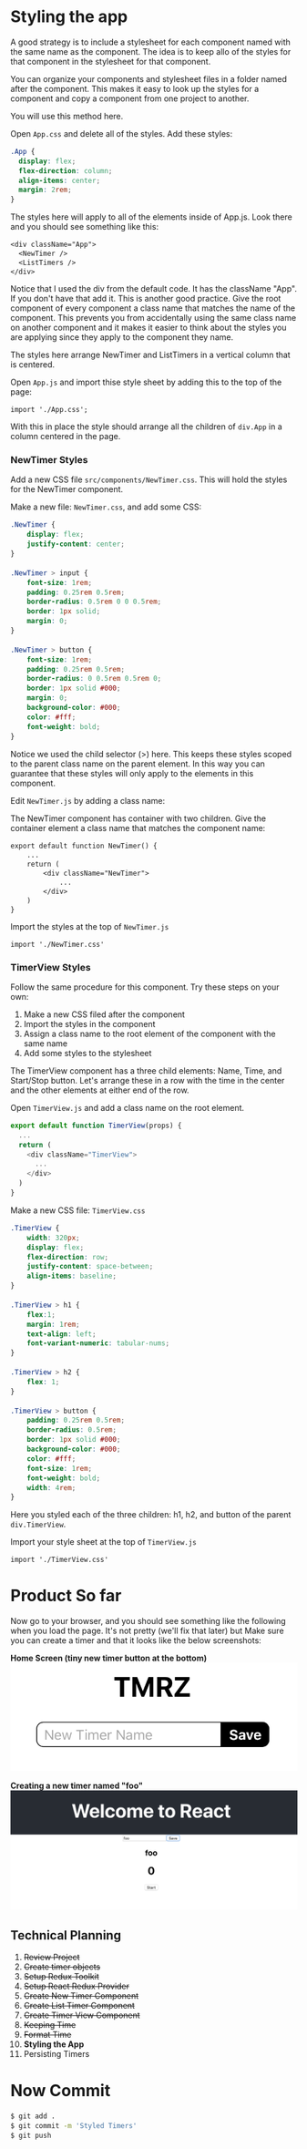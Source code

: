 # Styling the app

A good strategy is to include a stylesheet for each component named with the same name as the component. The idea is to keep allo of the styles for that component in the stylesheet for that component. 

You can organize your components and stylesheet files in a folder named after the component. This makes it easy to look up the styles for a component and copy a component from one project to another. 

You will use this method here. 

Open `App.css` and delete all of the styles. Add these styles: 

```CSS
.App {
  display: flex;
  flex-direction: column;
  align-items: center;
  margin: 2rem;
}
```

The styles here will apply to all of the elements inside of App.js. Look there and you should see something like this: 

```JS
<div className="App">
  <NewTimer />
  <ListTimers />
</div>
```

Notice that I used the div from the default code. It has the className "App". If you don't have that add it. This is another good practice. Give the root component of every component a class name that matches the name of the component. This prevents you from accidentally using the same class name on another component and it makes it easier to think about the styles you are applying since they apply to the component they name. 

The styles here arrange NewTimer and ListTimers in a vertical column that is centered. 

Open `App.js` and import thise style sheet by adding this to the top of the page:

```JS
import './App.css';
```

With this in place the style should arrange all the children of `div.App` in a column centered in the page. 

### NewTimer Styles

Add a new CSS file `src/components/NewTimer.css`. This will hold the styles for the NewTimer component.

Make a new file: `NewTimer.css`, and add some CSS:

```CSS
.NewTimer {
	display: flex;
	justify-content: center;
}

.NewTimer > input {
	font-size: 1rem;
	padding: 0.25rem 0.5rem;
	border-radius: 0.5rem 0 0 0.5rem;
	border: 1px solid;
	margin: 0;
}

.NewTimer > button {
	font-size: 1rem;
	padding: 0.25rem 0.5rem;
	border-radius: 0 0.5rem 0.5rem 0;
	border: 1px solid #000;
	margin: 0;
	background-color: #000;
	color: #fff;
	font-weight: bold;
}
```

Notice we used the child selector (>) here. This keeps these styles scoped to the parent class name on the parent element. In this way you can guarantee that these styles will only apply to the elements in this component. 

Edit `NewTimer.js` by adding a class name: 

The NewTimer component has container with two children. Give the container element a class name that matches the component name: 

```JS
export default function NewTimer() {
	...
	return (
		<div className="NewTimer">
			...
		</div>
	)
}
```

Import the styles at the top of `NewTimer.js`

```JS
import './NewTimer.css'
```

### TimerView Styles 

Follow the same procedure for this component. Try these steps on your own:

1. Make a new CSS filed after the component
2. Import the styles in the component 
3. Assign a class name to the root element of the component with the same name
4. Add some styles to the stylesheet

The TimerView component has a three child elements: Name, Time, and Start/Stop button. Let's arrange these in a row with the time in the center and the other elements at either end of the row. 

Open `TimerView.js` and add a class name on the root element. 

```js
export default function TimerView(props) {
  ...
  return (
    <div className="TimerView">
      ...
    </div>
  )
}
```

Make a new CSS file: `TimerView.css`

```CSS
.TimerView {
	width: 320px;
	display: flex;
	flex-direction: row;
	justify-content: space-between;
	align-items: baseline;
}

.TimerView > h1 {
	flex:1;
	margin: 1rem;
	text-align: left;
	font-variant-numeric: tabular-nums;
}

.TimerView > h2 {
	flex: 1;
}

.TimerView > button {
	padding: 0.25rem 0.5rem;
	border-radius: 0.5rem;
	border: 1px solid #000;
	background-color: #000;
	color: #fff;
	font-size: 1rem;
	font-weight: bold;
	width: 4rem;
}
```

Here you styled each of the three children: h1, h2, and button of the parent `div.TimerView`. 

Import your style sheet at the top of `TimerView.js`

```JS
import './TimerView.css'
```

# Product So far

Now go to your browser, and you should see something like the following when you load the page. It's not pretty (we'll fix that later) but Make sure you can create a timer and that it looks like the below screenshots:

**Home Screen (tiny new timer button at the bottom)**
![home](assets/home.png)

**Creating a new timer named "foo"**
![new timer](assets/new-timer.png)

## Technical Planning

1. ~~Review Project~~
2. ~~Create timer objects~~
3. ~~Setup Redux Toolkit~~
4. ~~Setup React Redux Provider~~
5. ~~Create New Timer Component~~
6. ~~Create List Timer Component~~
7. ~~Create Timer View Component~~
8. ~~Keeping Time~~
9. ~~Format Time~~
10. **Styling the App**
11. Persisting Timers

# Now Commit

```bash
$ git add .
$ git commit -m 'Styled Timers'
$ git push
```